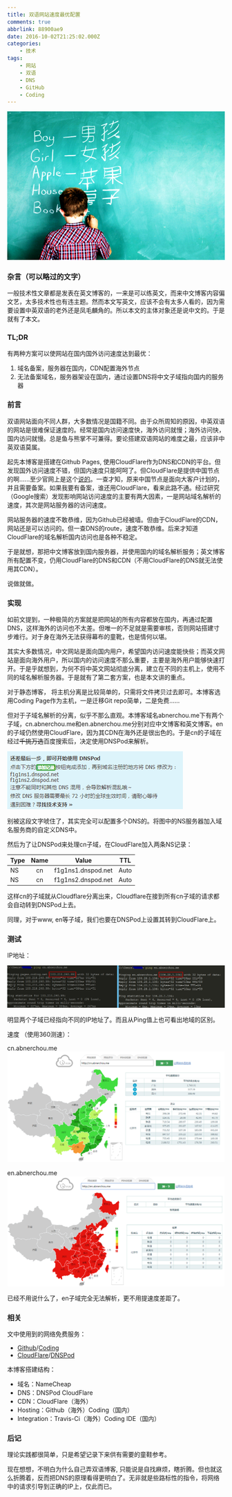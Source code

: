 ```yaml
---
title: 双语网站速度最优配置
comments: true
abbrlink: 88900ae9
date: 2016-10-02T21:25:02.000Z
categories:
	- 技术
tags:
	- 网站
	- 双语
	- DNS
	- GitHub
	- Coding
---
```


![双语](/img/bilingual_1.jpg)

### 杂言（可以略过的文字）

一般技术性文章都是发表在英文博客的，一来是可以练英文，而来中文博客内容偏文艺，太多技术性也有违主题。然而本文写英文，应该不会有太多人看的，因为需要设置中英双语的老外还是凤毛麟角的。所以本文的主体对象还是说中文的。于是就有了本文。

### TL;DR

有两种方案可以使网站在国内国外访问速度达到最优：

1. 域名备案，服务器在国内，CDN配置海外节点
2. 无法备案域名，服务器架设在国内，通过设置DNS将中文子域指向国内的服务器

### 前言

双语网站面向不同人群，大多数情况是国籍不同。由于众所周知的原因，中英双语的网站是很难保证速度的。经常是国内访问速度快，海外访问就慢；海外访问快，国内访问就慢。总是鱼与熊掌不可兼得。要论搭建双语网站的难度之最，应该非中英双语莫属。

起先本博客是搭建在Github Pages, 使用CloudFlare作为DNS和CDN的平台。但发现国外访问速度不错，但国内速度只能呵呵了。但CloudFlare是提供中国节点的啊......至少官网上是这个[说的](https://www.cloudflare.com/cdn/)。一查才知，原来中国节点是面向大客户计划的，并且需要备案。如果我要有备案，谁还用CloudFlare，看来此路不通。经过研究（Google搜索）发现影响网站访问速度的主要有两大因素，一是网站域名解析的速度，其次是网站服务器的访问速度。

网站服务器的速度不敢恭维，因为Github已经被墙。但由于CloudFlare的CDN，网站还是可以访问的。但一查DNS的route，速度不敢恭维。后来才知道CloudFlare的域名解析国内访问也是各种不稳定。

于是就想，那把中文博客放到国内服务器，并使用国内的域名解析服务；英文博客所有配置不变，仍用CloudFlare的DNS和CDN（不用CloudFlare的DNS就无法使用其CDN）。

说做就做。

### 实现

如前文提到，一种极简的方案就是把网站的所有内容都放在国内，再通过配置DNS，这样海外的访问也不太差。但唯一的不足就是需要审核，否则网站搭建寸步难行。对于身在海外无法获得幕布的童靴，也是情何以堪。

其实大多数情况，中文网站是面向国内用户，希望国内访问速度能快些；而英文网站是面向海外用户，所以国内的访问速度不那么重要，主要是海外用户能够快速打开。于是乎就想到，为何不将中英文网站彻底分离，建立在不同的主机上，使用不同的域名解析服务器。于是就有了第二套方案，也是本文讲的重点。

对于静态博客， 将主机分离是比较简单的，只需将文件拷贝过去即可。本博客选用Coding Page作为主机，一是迁移Git repo简单，二是免费......

但对于子域名解析的分离，似乎不那么直观。本博客域名abnerchou.me下有两个子域，cn.abnerchou.me和en.abnerchou.me分别对应中文博客和英文博客。en的子域仍然使用CloudFlare，因为其CDN在海外还是很出色的。于是cn的子域在经过~~千挑万选~~百度搜索后，决定使用DNSPod来解析。

![](/img/bilingual_2.png)

别被这段文字唬住了，其实完全可以配置多个DNS的。将图中的NS服务器加入域名服务商的自定义DNS中。

然后为了让DNSPod来处理cn子域，在CloudFlare加入两条NS记录：

Type | Name |       Value        | TTL
---- | :--: | :----------------: | ----
NS   |  cn  | f1g1ns1.dnspod.net | Auto
NS   |  cn  | f1g1ns2.dnspod.net | Auto

这样cn的子域就从Cloudflare分离出来，Cloudflare在接到所有cn子域的请求都会自动转到DNSPod上去。

同理，对于www, en等子域，我们也要在DNSPod上设置其转到CloudFlare上。

### 测试

IP地址：

![IP](/img/bilingual_3.png)

明显两个子域已经指向不同的IP地址了。而且从Ping值上也可看出地域的区别。

速度 （使用360测速）：

cn.abnerchou.me ![360 测速](/img/bilingual_4.png)

en.abnerchou.me ![360 测速](/img/bilingual_5.png)

已经不用说什么了，en子域完全无法解析，更不用提速度差距了。

### 相关

文中使用到的网络免费服务：

- [Github](http://github.com)/[Coding](http://coding.net)
- [CloudFlare](http://cloudflare.com)/[DNSPod](http://dnspod.cn)

本博客搭建结构：

- 域名：NameCheap
- DNS：DNSPod CloudFlare
- CDN：CloudFlare（海外）
- Hosting：Github（海外）Coding（国内）
- Integration：Travis-Ci（海外）Coding IDE（国内）

### 后记

理论实践都很简单，只是希望记录下来供有需要的童鞋参考。

现在想想，不明白为什么自己弄双语博客, 只能说是自找麻烦，瞎折腾。但也就这么折腾着，反而把DNS的原理看得更明白了。无非就是些路标性的指令，将网络中的请求引导到正确的IP上，仅此而已。

